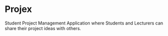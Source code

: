 # Projex
Student Project Management Application where Students and Lecturers can share their project ideas with others.
